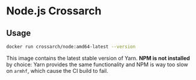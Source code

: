 # Node.js Crossarch

## Usage

```bash
docker run crossarch/node:amd64-latest --version
```

This image contains the latest stable version of Yarn.
**NPM is not installed** by choice: Yarn provides the same functionality and NPM is way too slow on `armhf`, which cause the CI build to fail.
